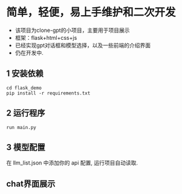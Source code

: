 # 简单，轻便，易上手维护和二次开发
- 该项目为clone-gpt的小项目，主要用于项目展示
- 框架：flask+html+css+js
- 已经实现gpt对话框和模型选择，以及一些前端的介绍界面
- 仍在开发中.
## 1 安装依赖
```
cd flask_demo
pip install -r requirements.txt
```
## 2 运行程序
```
run main.py
```
## 3 模型配置
在 llm_list.json 中添加你的 api 配置, 运行项目自动读取.
## chat界面展示

